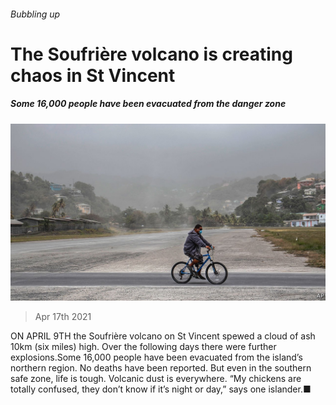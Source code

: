 ###### Bubbling up

# The Soufrière volcano is creating chaos in St Vincent 

##### Some 16,000 people have been evacuated from the danger zone 

![image](images/20210417_AMP002_0.jpg) 

> Apr 17th 2021 

ON APRIL 9TH the Soufrière volcano on St Vincent spewed a cloud of ash 10km (six miles) high. Over the following days there were further explosions.Some 16,000 people have been evacuated from the island’s northern region. No deaths have been reported. But even in the southern safe zone, life is tough. Volcanic dust is everywhere. “My chickens are totally confused, they don’t know if it’s night or day,” says one islander.■

